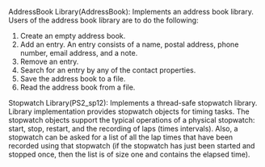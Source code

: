 AddressBook Library(AddressBook):
Implements an address book library.  Users of the address book library are to do the following:
1. Create an empty address book.
2. Add an entry.  An entry consists of a name, postal address, phone number, email address, and a note.
3. Remove an entry.
4. Search for an entry by any of the contact properties.
5. Save the address book to a file.
6. Read the address book from a file.

Stopwatch Library(PS2_sp12):
Implements a thread-safe stopwatch library. Library implementation provides stopwatch objects for timing tasks. 
The stopwatch objects support the typical operations of a physical stopwatch: start, stop, restart, and the recording of laps (times intervals). 
Also, a stopwatch can be asked for a list of all the lap times that have been recorded using that stopwatch 
(if the stopwatch has just been started and stopped once, then the list is of size one and contains the elapsed time).
